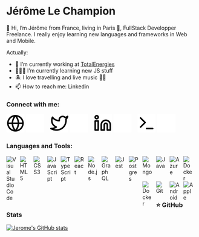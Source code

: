 # Jérôme Le Champion
👋 Hi, I’m Jérôme from France, living in Paris 🗼, FullStack Developper Freelance. I really enjoy learning new languages and frameworks in Web and Mobile. 

<!---
jerome-lechampion/jerome-lechampion is a ✨ special ✨ repository because its `README.md` (this file) appears on your GitHub profile.
You can click the Preview link to take a look at your changes.
--->
Actually:

- 🔭 I’m currently working at [TotalEnergies](https://www.linkedin.com/company/totalenergies/mycompany/verification/)
- 🧑🏼‍💻 I’m currently learning new JS stuff
- 🏝 I love travelling and live music 🤘🏻
- 📫 How to reach me: Linkedin

### Connect with me:

[![img_contact](./img/globe-light.svg)](https://jeromelechampion.fr#gh-light-mode-only)
[![img_contact](./img/globe-dark.svg)](https://jeromelechampion.fr#gh-dark-mode-only)
&nbsp;&nbsp;
[![img_contact](./img/twitter-light.svg)](https://twitter.com/jeromelechampi1#gh-light-mode-only)
[![img_contact](./img/twitter-dark.svg)](https://twitter.com/jeromelechampi1st#gh-dark-mode-only)
&nbsp;&nbsp;
[![img_contact](./img/linkedin-light.svg)](https://www.linkedin.com/in/j%C3%A9r%C3%B4me-le-champion-55381788/#gh-light-mode-only)
[![img_contact](./img/linkedin-dark.svg)](https://www.linkedin.com/in/j%C3%A9r%C3%B4me-le-champion-55381788/#gh-dark-mode-only)
&nbsp;&nbsp;
[![img_contact](./img/terminal-light.svg)](https://www.malt.fr/profile/jeromelechampion/#gh-light-mode-only)
[![img_contact](./img/terminal-dark.svg)](https://www.malt.fr/profile/jeromelechampion/#gh-dark-mode-only)

### Languages and Tools:

<img align="left" alt="Visual Studio Code" width="26px" src="https://cdn.jsdelivr.net/gh/devicons/devicon/icons/vscode/vscode-original.svg" style="padding-right:10px;" />

<img align="left" alt="HTML5" width="26px" src="https://cdn.jsdelivr.net/gh/devicons/devicon/icons/html5/html5-original.svg" style="padding-right:10px;" />
<img align="left" alt="CSS3" width="26px" src="https://cdn.jsdelivr.net/gh/devicons/devicon/icons/css3/css3-original.svg" style="padding-right:10px;" />
<img align="left" alt="JavaScript" width="26px" src="https://cdn.jsdelivr.net/gh/devicons/devicon/icons/javascript/javascript-original.svg" style="padding-right:10px;" />
<img align="left" alt="TypeScript" width="26px" src="https://cdn.jsdelivr.net/gh/devicons/devicon/icons/typescript/typescript-original.svg" style="padding-right:10px;" />
<img align="left" alt="React" width="26px" src="https://cdn.jsdelivr.net/gh/devicons/devicon/icons/react/react-original.svg" style="padding-right:10px;" />
<img align="left" alt="Node.js" width="26px" src="https://cdn.jsdelivr.net/gh/devicons/devicon/icons/nodejs/nodejs-original.svg" style="padding-right:10px;" />
<img align="left" alt="GraphQL" width="26px" src="https://cdn.jsdelivr.net/gh/devicons/devicon/icons/graphql/graphql-plain.svg" style="padding-right:10px;" />
<img align="left" alt="Jest" width="26px" src="https://cdn.jsdelivr.net/gh/devicons/devicon/icons/jest/jest-plain.svg" style="padding-right:10px;" />
<img align="left" alt="Postgres" width="26px" src="https://cdn.jsdelivr.net/gh/devicons/devicon/icons/postgresql/postgresql-original.svg" style="padding-right:10px;" />
<img align="left" alt="Mongo" width="26px" src="https://cdn.jsdelivr.net/gh/devicons/devicon/icons/mongodb/mongodb-original.svg" style="padding-right:10px;" />
<img align="left" alt="Java" width="26px" src="https://cdn.jsdelivr.net/gh/devicons/devicon/icons/java/java-original.svg" style="padding-right:10px;" />
<img align="left" alt="Azure" width="26px" src="https://cdn.jsdelivr.net/gh/devicons/devicon/icons/azure/azure-original.svg" style="padding-right:10px;" />
<img align="left" alt="Docker" width="26px" src="https://cdn.jsdelivr.net/gh/devicons/devicon/icons/docker/docker-original.svg" style="padding-right:10px;" />
<img align="left" alt="Docker" width="26px" src="https://cdn.jsdelivr.net/gh/devicons/devicon/icons/docker/docker-original.svg" style="padding-right:10px;" />
<img align="left" alt="Git" width="26px" src="https://cdn.jsdelivr.net/gh/devicons/devicon/icons/git/git-original.svg" style="padding-right:10px;" />
<img align="left" alt="Android" width="26px" src="https://cdn.jsdelivr.net/gh/devicons/devicon/icons/android/android-original.svg" style="padding-right:10px;" />
<img align="left" alt="Apple" width="26px" src="https://cdn.jsdelivr.net/gh/devicons/devicon/icons/apple/apple-original.svg" style="padding-right:10px;" />


<br />
<br />

### ⭐ GitHub Stats

[![Jerome's GitHub stats](https://github-readme-stats.vercel.app/api?username=jerome-lechampion&show_icons=true&hide_border=false&title_color=3B1F94f&icon_color=FFE500&bg_color=09131B&text_color=ffffff&border_color=0c1a25)](https://github.com/jerome-lechampion/github-readme-stats)
